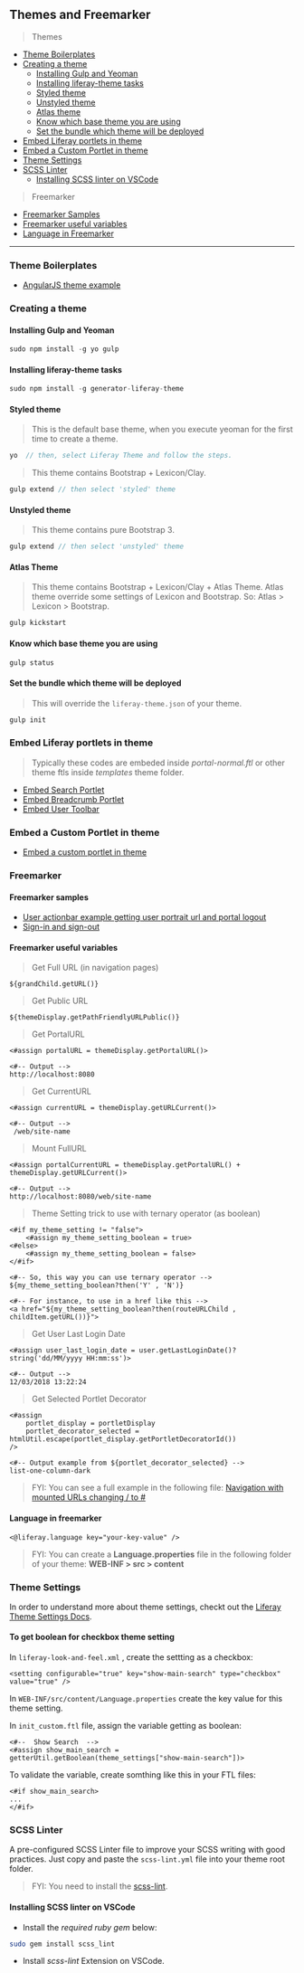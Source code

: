 ## Themes and Freemarker

> Themes

* [Theme Boilerplates](#theme-boilerplates)
* [Creating a theme](#creating-a-theme)
    * [Installing Gulp and Yeoman](#installing-gulp-and-yeoman)
    * [Installing liferay-theme tasks](#installing-liferay-theme-tasks)
    * [Styled theme](#styled-theme)
    * [Unstyled theme](#unstyled-theme)
    * [Atlas theme](#atlas-theme)
    * [Know which base theme you are using](#know-which-base-theme-you-are-using)
    * [Set the bundle which theme will be deployed](#set-the-bundle-which-theme-will-be-deployed)
* [Embed Liferay portlets in theme](#embed-liferay-portlets-in-theme)
* [Embed a Custom Portlet in theme](#embed-a-custom-portlet-in-theme)
* [Theme Settings](#theme-settings)
* [SCSS Linter](#scss-linter)
    * [Installing SCSS linter on VSCode](#installing-scss-linter-on-vscode)

> Freemarker

* [Freemarker Samples](#freemarker-samples)
* [Freemarker useful variables](#freemarker-useful-variables)
* [Language in Freemarker](#language-in-freemarker)

---

### Theme Boilerplates

* [AngularJS theme example](https://github.com/clovisdasilvaneto/Liferay-AngularJs-Theme)

### Creating a theme

#### Installing Gulp and Yeoman

```js
sudo npm install -g yo gulp
```

#### Installing liferay-theme tasks

```js
sudo npm install -g generator-liferay-theme
```

#### Styled theme

> This is the default base theme, when you execute yeoman for the first time to create a theme.

```js
yo  // then, select Liferay Theme and follow the steps.
```

> This theme contains Bootstrap + Lexicon/Clay.

```js
gulp extend // then select 'styled' theme
```

#### Unstyled theme

> This theme contains pure Bootstrap 3.

```js
gulp extend // then select 'unstyled' theme
```

#### Atlas Theme 

> This theme contains Bootstrap + Lexicon/Clay + Atlas Theme.
> Atlas theme override some settings of Lexicon and Bootstrap. So: Atlas > Lexicon > Bootstrap.

```js
gulp kickstart
```

#### Know which base theme you are using

```js
gulp status
```

#### Set the bundle which theme will be deployed

> This will override the `liferay-theme.json` of your theme.

```js
gulp init
```

### Embed Liferay portlets in theme

> Typically these codes are embeded inside _portal-normal.ftl_ or other theme ftls inside _templates_ theme folder.

* [Embed Search Portlet](examples/embed-search-portlet.ftl)
* [Embed Breadcrumb Portlet](examples/embed-breadcrumb-portlet.ftl)
* [Embed User Toolbar](examples/embed-user-toolbar.ftl)

### Embed a Custom Portlet in theme

* [Embed a custom portlet in theme](examples/embed-custom-portlet.ftl)

### Freemarker

#### Freemarker samples

* [User actionbar example getting user portrait url and portal logout](examples/user-actionbar-with-user-portrait.ftl)
* [Sign-in and sign-out](examples/signin-and-signout.ftl)

#### Freemarker useful variables

> Get Full URL (in navigation pages)

```freemarker
${grandChild.getURL()}
```

> Get Public URL

```freemarker
${themeDisplay.getPathFriendlyURLPublic()}
```

> Get PortalURL

```freemarker
<#assign portalURL = themeDisplay.getPortalURL()>

<#-- Output -->
http://localhost:8080
```

> Get CurrentURL

```freemarker
<#assign currentURL = themeDisplay.getURLCurrent()>

<#-- Output -->
 /web/site-name
```

> Mount FullURL

```freemarker
<#assign portalCurrentURL = themeDisplay.getPortalURL() + themeDisplay.getURLCurrent()>

<#-- Output -->
http://localhost:8080/web/site-name
```

> Theme Setting trick to use with ternary operator (as boolean)

```freemarker
<#if my_theme_setting != "false">
    <#assign my_theme_setting_boolean = true>
<#else>
    <#assign my_theme_setting_boolean = false>
</#if>

<#-- So, this way you can use ternary operator -->
${my_theme_setting_boolean?then('Y' , 'N')}

<#-- For instance, to use in a href like this -->
<a href="${my_theme_setting_boolean?then(routeURLChild , childItem.getURL())}">
```

> Get User Last Login Date

```freemarker
<#assign user_last_login_date = user.getLastLoginDate()?string('dd/MM/yyyy HH:mm:ss')>

<#-- Output -->
12/03/2018 13:22:24
```

> Get Selected Portlet Decorator
```freemarker
<#assign
    portlet_display = portletDisplay
    portlet_decorator_selected = htmlUtil.escape(portlet_display.getPortletDecoratorId())
/>

<#-- Output example from ${portlet_decorator_selected} -->
list-one-column-dark
```

> FYI: You can see a full example in the following file: [Navigation with mounted URLs changing / to #](examples/navigation-mouting-urls-with-route.ftl)

#### Language in freemarker

```freemarker
<@liferay.language key="your-key-value" />
```

> FYI: You can create a **Language.properties** file in the following folder of your theme: **WEB-INF > src > content**

### Theme Settings

In order to understand more about theme settings, checkt out the [Liferay Theme Settings Docs](https://dev.liferay.com/develop/tutorials/-/knowledge_base/7-0/making-themes-configurable-with-settings).

#### To get boolean for checkbox theme setting

In `liferay-look-and-feel.xml` , create the settting <setttings> as a checkbox:

```freemarker
<setting configurable="true" key="show-main-search" type="checkbox" value="true" />
```

In `WEB-INF/src/content/Language.properties` create the key value for this theme setting.

In `init_custom.ftl` file, assign the variable getting as boolean:

```freemarker
<#--  Show Search  -->
<#assign show_main_search = getterUtil.getBoolean(theme_settings["show-main-search"])>
```

To validate the variable, create somthing like this in your FTL files:

```freemarker
<#if show_main_search>
...
</#if>
```

### SCSS Linter

A pre-configured SCSS Linter file to improve your SCSS writing with good practices.
Just copy and paste the `scss-lint.yml` file into your theme root folder.

> FYI: You need to install the [scss-lint](https://github.com/brigade/scss-lint).

#### Installing SCSS linter on VSCode

* Install the *required ruby gem* below:

```bash
sudo gem install scss_lint
```

* Install *scss-lint* Extension on VSCode.
